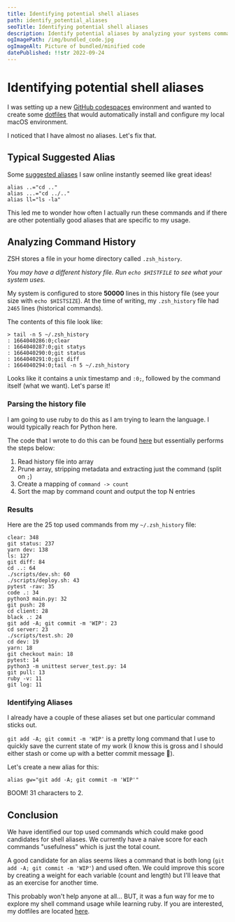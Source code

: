 ```yaml
---
title: Identifying potential shell aliases
path: identify_potential_aliases
seoTitle: Identifying potential shell aliases
description: Identify potential aliases by analyzing your systems command history (ZSH in this case).
ogImagePath: /img/bundled_code.jpg
ogImageAlt: Picture of bundled/minified code
datePublished: !!str 2022-09-24
---
```


# Identifying potential shell aliases

I was setting up a new [GitHub codespaces](https://github.com/features/codespaces) environment and wanted to create some [dotfiles](https://wiki.archlinux.org/title/Dotfiles) that would automatically install and configure my local macOS environment.

I noticed that I have almost no aliases. Let's fix that.

## Typical Suggested Alias

Some [suggested aliases](https://www.cyberciti.biz/tips/bash-aliases-mac-centos-linux-unix.html) I saw online instantly seemed like great ideas!

```shell
alias ..="cd .."
alias ...="cd ../.."
alias ll="ls -la"
```

This led me to wonder how often I actually run these commands and if there are other potentially good aliases that are specific to my usage.

## Analyzing Command History

ZSH stores a file in your home directory called `.zsh_history`.

_You may have a different history file. Run `echo $HISTFILE` to see what your system uses._

My system is configured to store **50000** lines in this history file (see your size with `echo $HISTSIZE`). At the time of writing, my `.zsh_history` file had `2465` lines (historical commands).

The contents of this file look like:

```shell
> tail -n 5 ~/.zsh_history
: 1664040286:0;clear
: 1664040287:0;git statys
: 1664040290:0;git status
: 1664040291:0;git diff
: 1664040294:0;tail -n 5 ~/.zsh_history
```

Looks like it contains a unix timestamp and `:0;`, followed by the command itself (what we want). Let's parse it!

### Parsing the history file

I am going to use ruby to do this as I am trying to learn the language. I would typically reach for Python here.

The code that I wrote to do this can be found [here](https://github.com/AndrewRPorter/shell_history_analyzer/blob/fd25ba08f413fb26a15d56d6af8cbdb3ba5c7b9b/main.rb) but essentially performs the steps below:

1. Read history file into array
2. Prune array, stripping metadata and extracting just the command (split on `;`)
3. Create a mapping of `command -> count`
4. Sort the map by command count and output the top N entries

### Results

Here are the 25 top used commands from my `~/.zsh_history` file:

```shell
clear: 348
git status: 237
yarn dev: 138
ls: 127
git diff: 84
cd ..: 64
./scripts/dev.sh: 60
./scripts/deploy.sh: 43
pytest -rav: 35
code .: 34
python3 main.py: 32
git push: 28
cd client: 28
black .: 24
git add -A; git commit -m 'WIP': 23
cd server: 23
./scripts/test.sh: 20
cd dev: 19
yarn: 18
git checkout main: 18
pytest: 14
python3 -m unittest server_test.py: 14
git pull: 13
ruby -v: 11
git log: 11
```

### Identifying Aliases

I already have a couple of these aliases set but one particular command sticks out.

`git add -A; git commit -m 'WIP'` is a pretty long command that I use to quickly save the current state of my work (I know this is gross and I should either stash or come up with a better commit message 🤷).

Let's create a new alias for this:

```shell
alias gw="git add -A; git commit -m 'WIP'"
```

BOOM! 31 characters to 2.

## Conclusion

We have identified our top used commands which could make good candidates for shell aliases. We currently have a naive score for each commands "usefulness" which is just the total count.

A good candidate for an alias seems likes a command that is both long (`git add -A; git commit -m 'WIP'`) and used often. We could improve this score by creating a weight for each variable (count and length) but I'll leave that as an exercise for another time.

This probably won't help anyone at all... BUT, it was a fun way for me to explore my shell command usage while learning ruby. If you are interested, my dotfiles are located [here](https://github.com/AndrewRPorter/dotfiles).
